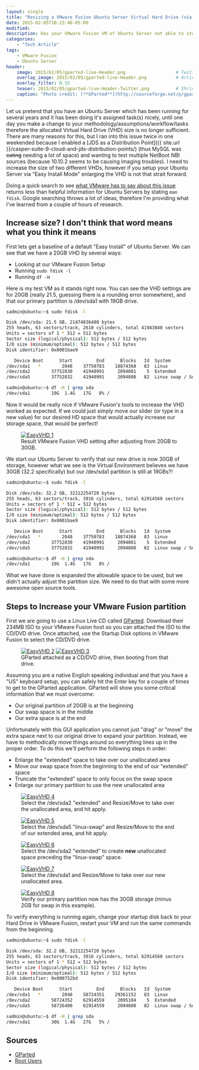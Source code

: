 ```yaml
---
layout: single
title: "Resizing a VMware Fusion Ubuntu Server Virtual Hard Drive (via Easy Install Mode)"
date: 2015-02-05T10:23:46-05:00
modified:
description: Has your VMware Fusion VM of Ubuntu Server not able to store all your data, use these steps!
categories:
    - "Tech Article"
tags:
    - VMware Fusion
    - Ubuntu Server
header:
    image: 2015/02/05/gparted-live-Header.png					# Twitter (use 'overlay_image')
    overlay_image: 2015/02/05/gparted-live-Header.png		    # Article header at 2048x768
    overlay_filter: 0.15
    teaser: 2015/02/05/gparted-live-Header-Twitter.png 			# Shrink image to 575 width
    caption: "Photo credit: [**GParted**](http://sourceforge.net/p/gparted/code/ci/master/tree/htdocs/images/gparted-live.png)"
---
```


Let us pretend that you have an Ubuntu Server which has been running for several years and it has been doing it's assigned task(s) nicely, until one day you make a change to your methodology/assumptions/workflow/tasks therefore the allocated Virtual Hard Drive (VHD) size is no longer sufficient.  There are many reasons for this, but I ran into this issue twice in one weekended because I enabled a [JDS as a Distribution Point]({{ site.url }}/casper-suite-9-cloud-and-jds-distribution-points/) (thus MySQL was <s>eating</s> needing a lot of space) and wanting to test multiple NetBoot NBI sources (because 10.10.2 seems to be causing imaging troubles).  I need to increase the size of two different VHDs, however if you setup your Ubuntu Server via "Easy Install Mode" enlarging the VHD is not that strait forward.

Doing a quick search to see [what VMware has to say about this issue][1020778] returns less than helpful information for Ubuntu Servers by stating ```man fdisk```.  Google searching throws a lot of ideas, therefore I'm providing what I've learned from a couple of hours of research.

Increase size?  I don't think that word means what you think it means
---

First lets get a baseline of a default "Easy Install" of Ubuntu Server.  We can see that we have a 20GB VHD by several ways:

- Looking at our VMware Fusion Setup
- Running ```sudo fdisk -l```
- Running ```df -H```

Here is my test VM as it stands right now.  You can see the VHD settings are for 20GB (really 21.5, guessing there is a rounding error somewhere), and that our primary partition is /dev/sda1 with 19GB drive.

``` bash
sadmin@ubuntu:~$ sudo fdisk -l

Disk /dev/sda: 21.5 GB, 21474836480 bytes
255 heads, 63 sectors/track, 2610 cylinders, total 41943040 sectors
Units = sectors of 1 * 512 = 512 bytes
Sector size (logical/physical): 512 bytes / 512 bytes
I/O size (minimum/optimal): 512 bytes / 512 bytes
Disk identifier: 0x0001bae9

   Device Boot      Start         End      Blocks   Id  System
/dev/sda1   *        2048    37750783    18874368   83  Linux
/dev/sda2        37752830    41940991     2094081    5  Extended
/dev/sda5        37752832    41940991     2094080   82  Linux swap / Solaris

sadmin@ubuntu:~$ df -H | grep sda
/dev/sda1        19G  1.4G   17G   8% /
```

Now it would be really nice if VMware Fusion's tools to increase the VHD worked as expected.  If we could just simply move our slider (or type in a new value) for our desired HD space that would actually increase our storage space, that would be perfect!

<figure>
	<a href="{{ site.url }}/images/2015/02/05/EasyVHD-1.png"><img src="{{ site.url }}/images/2015/02/05/EasyVHD-1_800.png" alt="EasyVHD 1"></a>
	<figcaption>Result VMware Fusion VHD setting after adjusting from 20GB to 30GB.</figcaption>
</figure>

We start our Ubuntu Server to verify that our new drive is now 30GB of storage, however what we see is the Virtual Environment believes we have 30GB (32.2 specifically) but our /dev/sda1 partition is still at 19GBs?!

``` bash
sadmin@ubuntu:~$ sudo fdisk -l

Disk /dev/sda: 32.2 GB, 32212254720 bytes
255 heads, 63 sectors/track, 3916 cylinders, total 62914560 sectors
Units = sectors of 1 * 512 = 512 bytes
Sector size (logical/physical): 512 bytes / 512 bytes
I/O size (minimum/optimal): 512 bytes / 512 bytes
Disk identifier: 0x0001bae9

   Device Boot      Start         End      Blocks   Id  System
/dev/sda1   *        2048    37750783    18874368   83  Linux
/dev/sda2        37752830    41940991     2094081    5  Extended
/dev/sda5        37752832    41940991     2094080   82  Linux swap / Solaris

sadmin@ubuntu:~$ df -H | grep sda
/dev/sda1        19G  1.4G   17G   8% /
```

What we have done is expanded the allowable space to be used, but we didn't actually adjust the partition size.  We need to do that with some more awesome open source tools.

Steps to Increase your VMware Fusion partition
---

First we are going to use a Linux Live CD called [GParted][gparted].  Download their 234MB ISO to your VMware Fusion host so you can attached the ISO to the CD/DVD drive.  Once attached, use the Startup Disk options in VMware Fusion to select the CD/DVD drive.

<figure class="half">
	<a href="{{ site.url }}/images/2015/02/05/EasyVHD-2.png"><img src="{{ site.url }}/images/2015/02/05/EasyVHD-2_256.png" alt="EasyVHD 2"></a>
	<a href="{{ site.url }}/images/2015/02/05/EasyVHD-3.png"><img src="{{ site.url }}/images/2015/02/05/EasyVHD-3_256.png" alt="EasyVHD 3"></a>
	<figcaption>GParted attached as a CD/DVD drive, then booting from that drive.</figcaption>
</figure>

Assuming you are a native English speaking individual and that you have a "US" keyboard setup, you can safely hit the Enter key for a couple of times to get to the GParted application.  GParted will show you some critical information that we must overcome:

- Our original partition of 20GB is at the beginning
- Our swap space is in the middle
- Our extra space is at the end

Unfortunately with this GUI application you cannot just "drag" or "move" the extra space next to our original drive to expand your partition.  Instead, we have to methodically move things around so everything lines up in the proper order.  To do this we'll perform the following steps in order:

- Enlarge the "extended" space to take over our unallocated area
- Move our swap space from the beginning to the end of our "extended" space
- Truncate the "extended" space to only focus on the swap space
- Enlarge our primary partition to use the new unallocated area

<figure>
	<a href="{{ site.url }}/images/2015/02/05/EasyVHD-4.png"><img src="{{ site.url }}/images/2015/02/05/EasyVHD-4_800.png" alt="EasyVHD 4"></a>
	<figcaption>Select the /dev/sda2 "extended" and Resize/Move to take over the unallocated area, and hit apply.</figcaption>
</figure>

<figure>
	<a href="{{ site.url }}/images/2015/02/05/EasyVHD-5.png"><img src="{{ site.url }}/images/2015/02/05/EasyVHD-5_800.png" alt="EasyVHD 5"></a>
	<figcaption>Select the /dev/sda5 "linux-swap" and Resize/Move to the end of our extended area, and hit apply.</figcaption>
</figure>

<figure>
	<a href="{{ site.url }}/images/2015/02/05/EasyVHD-6.png"><img src="{{ site.url }}/images/2015/02/05/EasyVHD-6_800.png" alt="EasyVHD 6"></a>
	<figcaption>Select the /dev/sda2 "extended" to create <b>new</b> unallocated space preceding the "linux-swap" space.</figcaption>
</figure>

<figure>
	<a href="{{ site.url }}/images/2015/02/05/EasyVHD-7.png"><img src="{{ site.url }}/images/2015/02/05/EasyVHD-7_800.png" alt="EasyVHD 7"></a>
	<figcaption>Select the /dev/sda1 and Resize/Move to take over our new unallocated area.</figcaption>
</figure>

<figure>
	<a href="{{ site.url }}/images/2015/02/05/EasyVHD-8.png"><img src="{{ site.url }}/images/2015/02/05/EasyVHD-8_800.png" alt="EasyVHD 8"></a>
	<figcaption>Verify our primary partition now has the 30GB storage (minus 2GB for swap in this example).</figcaption>
</figure>

To verify everything is running again, change your startup disk back to your Hard Drive in VMware Fusion, restart your VM and run the same commands from the beginning.

``` bash
sadmin@ubuntu:~$ sudo fdisk -l

Disk /dev/sda: 32.2 GB, 32212254720 bytes
255 heads, 63 sectors/track, 3916 cylinders, total 62914560 sectors
Units = sectors of 1 * 512 = 512 bytes
Sector size (logical/physical): 512 bytes / 512 bytes
I/O size (minimum/optimal): 512 bytes / 512 bytes
Disk identifier: 0x000752bd

   Device Boot      Start         End      Blocks   Id  System
/dev/sda1   *        2048    58724351    29361152   83  Linux
/dev/sda2        58724352    62914559     2095104    5  Extended
/dev/sda5        58726400    62914559     2094080   82  Linux swap / Solaris

sadmin@ubuntu:~$ df -H | grep sda
/dev/sda1        30G  1.4G   27G   5% /
```

Sources
---

- [GParted][gparted]
- [Root Users][rootusers]

[1020778]: http://kb.vmware.com/selfservice/microsites/search.do?language=en_US&cmd=displayKC&externalId=1020778
[gparted]: http://gparted.org/index.php
[rootusers]: http://www.rootusers.com/use-gparted-to-increase-disk-size-of-a-linux-native-partition/
